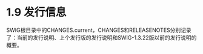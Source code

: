 # 1.9 发行信息

<p id="release-note"/>SWIG根目录中的CHANGES.current，CHANGES和RELEASENOTES分别记录了：当前的发行说明、上个发行版的发行说明和SWIG-1.3.22版以前的发行说明的概要。